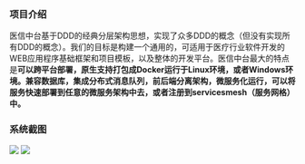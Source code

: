 <!--
 * @Author: your name
 * @Date: 2020-03-16 08:11:48
 * @LastEditTime: 2020-03-20 16:02:19
 * @LastEditors: Please set LastEditors
 * @Description: In User Settings Edit
 * @FilePath: \Learing\huaqyun\docs\README.md
 -->
### 项目介绍
医信中台基于DDD的经典分层架构思想，实现了众多DDD的概念（但没有实现所有DDD的概念）。我们的目标是构建一个通用的，可适用于医疗行业软件开发的WEB应用程序基础框架和项目模板，以及整体的开发平台。医信中台最大的特点是**可以跨平台部署，原生支持打包成Docker运行于Linux环境，或者Windows环境。兼容数据库，集成分布式消息队列，前后端分离架构，微服务化运行，可以将服务快速部署到任意的微服务架构中去，或者注册到servicesmesh（服务网格）中。** 
### 系统截图
![](../media/example1.png)
![](../media/example2.png)

